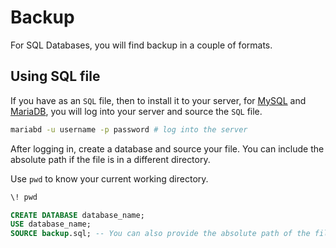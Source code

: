 # Backup

For SQL Databases, you will find backup in a couple of formats.

## Using SQL file

If you have as an `SQL` file, then to install it to your server, for [MySQL]() and [MariaDB](), you will log into your server and source the `SQL` file.

```bash
mariabd -u username -p password # log into the server
```

After logging in, create a database and source your file. You can include the absolute path if the file is in a different directory.

Use `pwd` to know your current working directory.

```bash
\! pwd
```

```sql
CREATE DATABASE database_name;
USE database_name;
SOURCE backup.sql; -- You can also provide the absolute path of the file
```
